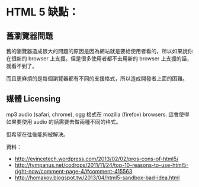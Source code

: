 # HTML 5 缺點：

## 舊瀏覽器問題

舊的瀏覽器造成很大的問題的原因是因為網站就是要給使用者看的，所以如果說你在很新的 browser 上支援。但是很多使用者都不去用新的 browser 上支援的話，就看不到了。

而且更麻煩的是每個瀏覽器都有不同的支援格式，所以造成開發者上面的困難。

## 媒體 Licensing

 mp3 audio  (safari, chrome), ogg 格式在 mozilla (firefox) browsers. 這會使得如果要使用 audio 的話需要去做兩種不同的格式。

 但希望在往後能夠被解決。


資料：

- http://evincetech.wordpress.com/2013/02/02/pros-cons-of-html5/
- http://tympanus.net/codrops/2011/11/24/top-10-reasons-to-use-html5-right-now/comment-page-4/#comment-415563
- http://homakov.blogspot.tw/2013/04/html5-sandbox-bad-idea.html